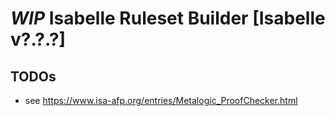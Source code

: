 # *WIP* Isabelle Ruleset Builder [Isabelle v?.?.?]

## TODOs

- see https://www.isa-afp.org/entries/Metalogic_ProofChecker.html
